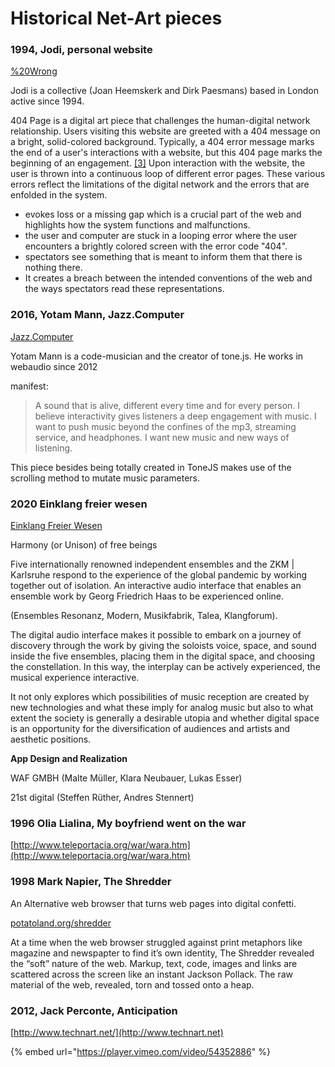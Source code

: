 # Historical Net-Art pieces

### 1994, Jodi, personal website

[%20Wrong](http://404.jodi.org)

Jodi is a collective (Joan Heemskerk and Dirk Paesmans) based in London active since 1994.

404 Page is a digital art piece that challenges the human-digital network relationship. Users visiting this website are greeted with a 404 message on a bright, solid-colored background. Typically, a 404 error message marks the end of a user's interactions with a website, but this 404 page marks the beginning of an engagement. [\[3\]](https://wiki.ubc.ca/404\_Page#cite\_note-3) Upon interaction with the website, the user is thrown into a continuous loop of different error pages. These various errors reflect the limitations of the digital network and the errors that are enfolded in the system.

* evokes loss or a missing gap which is a crucial part of the web and highlights how the system functions and malfunctions.
* the user and computer are stuck in a looping error where the user encounters a brightly colored screen with the error code "404".
* spectators see something that is meant to inform them that there is nothing there.
* It creates a breach between the intended conventions of the web and the ways spectators read these representations.

### 2016, Yotam Mann, Jazz.Computer

[Jazz.Computer](http://jazz.computer)

Yotam Mann is a code-musician and the creator of tone.js. He works in webaudio since 2012

manifest:

> A sound that is alive, different every time and for every person. I believe interactivity gives listeners a deep engagement with music. I want to push music beyond the confines of the mp3, streaming service, and headphones. I want new music and new ways of listening.

This piece besides being totally created in ToneJS makes use of the scrolling method to mutate music parameters.



### 2020 Einklang freier wesen

[Einklang Freier Wesen](https://einklangfreierwesen.de)

Harmony (or Unison) of free beings

Five internationally renowned independent ensembles and the ZKM | Karlsruhe respond to the experience of the global pandemic by working together out of isolation. An interactive audio interface that enables an ensemble work by Georg Friedrich Haas to be experienced online.

(Ensembles Resonanz, Modern, Musikfabrik, Talea, Klangforum).

The digital audio interface makes it possible to embark on a journey of discovery through the work by giving the soloists voice, space, and sound inside the five ensembles, placing them in the digital space, and choosing the constellation. In this way, the interplay can be actively experienced, the musical experience interactive.

It not only explores which possibilities of music reception are created by new technologies and what these imply for analog music but also to what extent the society is generally a desirable utopia and whether digital space is an opportunity for the diversification of audiences and artists and aesthetic positions.

**App Design and Realization**

WAF GMBH (Malte Müller, Klara Neubauer, Lukas Esser)

21st digital (Steffen Rüther, Andres Stennert)

### 1996 Olia Lialina, My boyfriend went on the war

[http://www.teleportacia.org/war/wara.htm](http://www.teleportacia.org/war/wara.htm)

### 1998  Mark Napier, The Shredder

An Alternative web browser that turns web pages into digital confetti.

&#x20;[potatoland.org/shredder](http://potatoland.org/shredder)

At a time when the web browser struggled against print metaphors like magazine and newspapter to find it’s own identity, The Shredder revealed the “soft” nature of the web. Markup, text, code, images and links are scattered across the screen like an instant Jackson Pollack. The raw material of the web, revealed, torn and tossed onto a heap.

### 2012, Jack Perconte, Anticipation

[http://www.technart.net/](http://www.technart.net)

{% embed url="https://player.vimeo.com/video/54352886" %}
